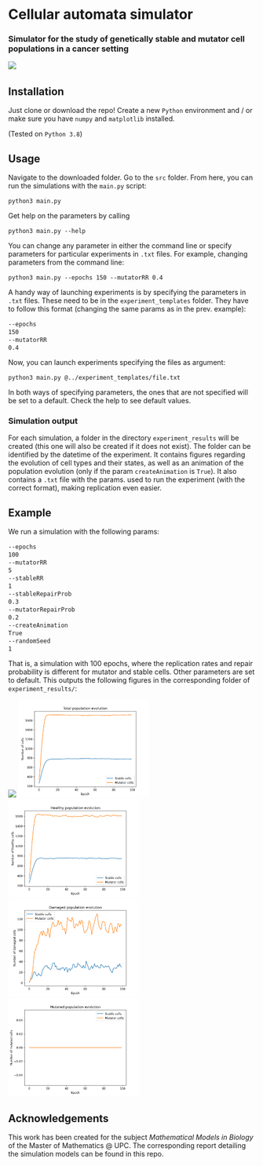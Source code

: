 # Cellular automata simulator

### Simulator for the study of genetically stable and mutator cell populations in a cancer setting

<img src="https://github.com/chus-chus/cellular-automata/raw/master/example_figures/header_system_evolution.gif" height="250"/>

## Installation

Just clone or download the repo! Create a new `Python` environment and / or make sure you have
`numpy` and `matplotlib` installed.

(Tested on `Python 3.8`)

## Usage

Navigate to the downloaded folder. Go to the `src` folder. From here, you can run the simulations
with the `main.py` script:

```
python3 main.py
```

Get help on the parameters by calling

``` 
python3 main.py --help
```

You can change any parameter in either the command line or specify parameters for particular 
experiments in `.txt` files. For example, changing parameters from the command line:

```
python3 main.py --epochs 150 --mutatorRR 0.4
```

A handy way of launching experiments is by specifying the parameters
in `.txt` files. These need to be in the `experiment_templates` folder. They
have to follow this format (changing the same params as in the prev. example):

``` 
--epochs
150
--mutatorRR
0.4
```

Now, you can launch experiments specifying the files as argument:

``` 
python3 main.py @../experiment_templates/file.txt
```

In both ways of specifying parameters, the ones that are not specified will be
set to a default. Check the help to see default values.

### Simulation output

For each simulation, a folder in the directory `experiment_results` will be created (this one will also be created if
it does not exist). The folder can be identified by the datetime of the experiment.
It contains figures regarding the evolution of cell types and their states, as well as an animation of the 
population evolution (only if the param `createAnimation` is `True`). It also contains a `.txt` file with 
the params. used to run the experiment (with the correct format), making replication even easier.

## Example

We run a simulation with the following params:

```
--epochs
100
--mutatorRR
5
--stableRR
1
--stableRepairProb
0.3
--mutatorRepairProb
0.2
--createAnimation
True
--randomSeed
1
```

That is, a simulation with 100 epochs, where the replication rates and repair probability is different for mutator
and stable cells. Other parameters are set to default. This outputs the following figures in the corresponding folder 
of `experiment_results/`:

<img src="https://github.com/chus-chus/cellular-automata/raw/master/example_figures/system_evolution.gif" height="200"/>
<img src="https://github.com/chus-chus/cellular-automata/raw/master/example_figures/total_population_evolution.png" height="200"/>

<img src="https://github.com/chus-chus/cellular-automata/raw/master/example_figures/healthy_population_evolution.png" height="200"/>
<img src="https://github.com/chus-chus/cellular-automata/raw/master/example_figures/damaged_population_evolution.png" height="200"/>
<img src="https://github.com/chus-chus/cellular-automata/raw/master/example_figures/mutated_population_evolution.png" height="200"/>

## Acknowledgements
This work has been created for the subject *Mathematical Models in Biology* of the Master of Mathematics @ UPC. The corresponding report
detailing the simulation models can be found in this repo.